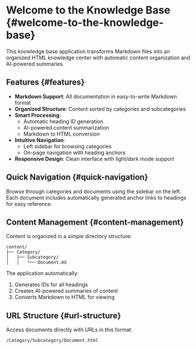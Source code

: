 # Welcome to the Knowledge Base {#welcome-to-the-knowledge-base}

This knowledge base application transforms Markdown files into an organized HTML knowledge center with automatic content organization and AI-powered summaries.

## Features {#features}

- **Markdown Support**: All documentation in easy-to-write Markdown format
- **Organized Structure**: Content sorted by categories and subcategories
- **Smart Processing**: 
  - Automatic heading ID generation
  - AI-powered content summarization
  - Markdown to HTML conversion
- **Intuitive Navigation**:
  - Left sidebar for browsing categories
  - On-page navigation with heading anchors
- **Responsive Design**: Clean interface with light/dark mode support

## Quick Navigation {#quick-navigation}

Browse through categories and documents using the sidebar on the left. Each document includes automatically generated anchor links to headings for easy reference.

## Content Management {#content-management}

Content is organized in a simple directory structure:
```
content/
├── Category/
│   ├── Subcategory/
│   │   └── Document.md
```

The application automatically:
1. Generates IDs for all headings
2. Creates AI-powered summaries of content
3. Converts Markdown to HTML for viewing

## URL Structure {#url-structure}

Access documents directly with URLs in this format:
```
/Category/Subcategory/Document.html
``` 